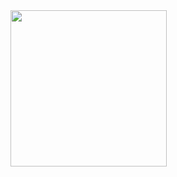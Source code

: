 
 <img  width="250px" src="https://media.giphy.com/media/Rznz8HjrKQAOQ/giphy.gif">
 
<!--
**LeanC100/LeanC100** is a ✨ _special_ ✨ repository because its `README.md` (this file) appears on your GitHub profile.



-->


